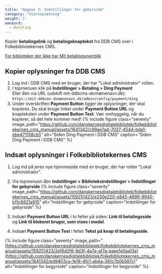 ```yaml
---
title: "Opgave 3: Indstillinger for gebyrside"
category: "Startopsætning"
weight: 3
emneord:
  - Betaling
---
```


Kopier **betalingslink** og **betalingsknaptekst** fra DDB CMS over i Folkebibliotekernes CMS.

[For biblioteker der ikke har Mit betalingsoverblik]()

## Kopier oplysninger fra DDB CMS
1. Log ind i DDB CMS med en bruger, der har "Lokal administrator" rollen.
2. I topmenuen klik på **Indstillinger > Betaling > Ding Payment**\
   Eller åbn via URL (udskift mit-ddbcms-domænenavn.dk):\
  `https://mit-ddbcms-domænenavn.dk/admin/config/payment/ding`
3. Under overskriften **Payment Button** ligger de oplysninger, der skal kopieres. Du skal bruge linket under **Payment Button URL** og knapteksten under **Payment Button Text**. Vær omhyggelig, når du kopierer, så det hele kommer med!
   {% include figure class="seventy" image_path="https://github.com/danskernesdigitalebibliotek/folkebibliotekernes_cms_manual/assets/1641342/c99ae7a4-7027-4544-bda1-ebe471158cb5" alt="Siden Ding Payment i DDB CMS" caption="Siden Ding Payment i DDB CMS" %}

## Indsæt oplysninger i Folkebibliotekernes CMS
1. Log ind på jeres nye hjemmeside med en bruger, der har rollen "Lokal administrator".
2. Via topmenuen åbn **Indstillinger > Biblioteksindstillinger > Indstillinger for gebyrside**
    {% include figure class="seventy" image_path="https://github.com/danskernesdigitalebibliotek/folkebibliotekernes_cms_manual/assets/159251423/e230e220-e845-4899-9940-b11c6821a915" alt="Indstillinger for gebyrside" caption="Indstillinger for gebyrside" %}

3. Indsæt **Payment Button URL** i to felter på siden: **Link til betalingsside** og **Link til blokeret bruger, som vises i modal**.
4. Indsæt **Payment Button Text** i feltet **Tekst på knap til betalingsside**.


{% include figure class="seventy" image_path="[https://github.com/danskernesdigitalebibliotek/folkebibliotekernes_cms_manual/assets/159251423/2e16d2f6-9d3f-4a7e-af7a-eaee1e0aa13a](https://github.com/danskernesdigitalebibliotek/folkebibliotekernes_cms_manual/assets/1641342/ed9403ca-fe18-4fc1-ab4a-361c7b0b587c)" alt="Indstillinger for begyrside" caption="Indstillinger for begyrside" %}




